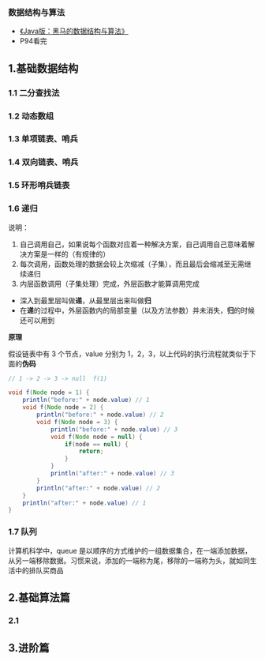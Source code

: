 ### 数据结构与算法
* [《Java版：黑马的数据结构与算法》](https://www.bilibili.com/video/BV1Lv4y1e7HL/?spm_id_from=333.999.0.0&vd_source=04ff874447812687f3346175b839011e)  
* P94看完

## 1.基础数据结构

### 1.1 二分查找法
### 1.2 动态数组
### 1.3 单项链表、哨兵
### 1.4 双向链表、哨兵
### 1.5 环形哨兵链表
### 1.6 递归
说明：
1. 自己调用自己，如果说每个函数对应着一种解决方案，自己调用自己意味着解决方案是一样的（有规律的）
2. 每次调用，函数处理的数据会较上次缩减（子集），而且最后会缩减至无需继续递归
3. 内层函数调用（子集处理）完成，外层函数才能算调用完成

* 深入到最里层叫做**递**，从最里层出来叫做**归**
* 在**递**的过程中，外层函数内的局部变量（以及方法参数）并未消失，**归**的时候还可以用到

**原理**

假设链表中有 3 个节点，value 分别为 1，2，3，以上代码的执行流程就类似于下面的**伪码**
```java
// 1 -> 2 -> 3 -> null  f(1)

void f(Node node = 1) {
    println("before:" + node.value) // 1
    void f(Node node = 2) {
        println("before:" + node.value) // 2
        void f(Node node = 3) {
            println("before:" + node.value) // 3
            void f(Node node = null) {
                if(node == null) {
                    return;
                }
            }
            println("after:" + node.value) // 3
        }
        println("after:" + node.value) // 2
    }
    println("after:" + node.value) // 1
}
```

### 1.7 队列
计算机科学中，queue 是以顺序的方式维护的一组数据集合，在一端添加数据，从另一端移除数据。习惯来说，添加的一端称为尾，移除的一端称为头，就如同生活中的排队买商品

## 2.基础算法篇
### 2.1

## 3.进阶篇

